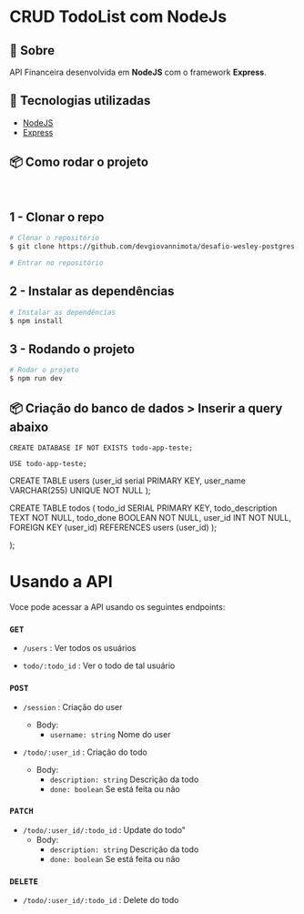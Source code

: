 # CRUD TodoList com NodeJs

## 🧧 Sobre

API Financeira desenvolvida em **NodeJS** com o framework **Express**.

## 🚀 Tecnologias utilizadas

- [NodeJS](https://nodejs.org/en/)
- [Express](https://expressjs.com/)

## 📦 Como rodar o projeto

<br>

## 1 - Clonar o repo

```bash
# Clonar o repositório
$ git clone https://github.com/devgiovannimota/desafio-wesley-postgres.git

# Entrar no repositório
```

## 2 - Instalar as dependências

```bash
# Instalar as dependências
$ npm install
```

## 3 - Rodando o projeto

```bash
# Rodar o projeto
$ npm run dev
```

## 📦 Criação do banco de dados > Inserir a query abaixo

    CREATE DATABASE IF NOT EXISTS todo-app-teste;

    USE todo-app-teste;

CREATE TABLE users (user_id serial PRIMARY KEY, user_name VARCHAR(255) UNIQUE NOT NULL );

CREATE TABLE todos ( todo_id SERIAL PRIMARY KEY, todo_description TEXT NOT NULL, todo_done BOOLEAN NOT NULL, user_id INT NOT NULL, FOREIGN KEY (user_id) REFERENCES users (user_id) );

);

# Usando a API

Voce pode acessar a API usando os seguintes endpoints:

### `GET`

- `/users` : Ver todos os usuários

- `todo/:todo_id` : Ver o todo de tal usuário

### `POST`

- `/session` : Criação do user

  - Body:
    - `username: string` Nome do user

- `/todo/:user_id` : Criação do todo
  - Body:
    - `description: string` Descrição da todo
    - `done: boolean` Se está feita ou não

### `PATCH`

- `/todo/:user_id/:todo_id` : Update do todo"
  - Body:
    - `description: string` Descrição da todo
    - `done: boolean` Se está feita ou não

### `DELETE`

- `/todo/:user_id/:todo_id` : Delete do todo
